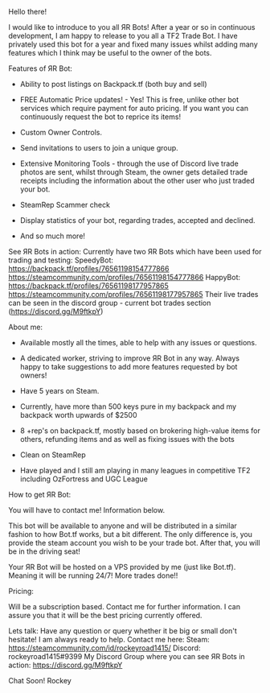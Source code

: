 Hello there!

I would like to introduce to you all ЯR Bots! After a year or so in continuous development, I am happy to release to you all a TF2 Trade Bot. I have privately used this bot for a year and fixed many issues whilst adding many features which I think may be useful to the owner of the bots.

Features of ЯR Bot:

- Ability to post listings on Backpack.tf (both buy and sell)

- FREE Automatic Price updates! - Yes! This is free, unlike other bot services which require payment for auto pricing. If you want you can continuously request the bot to reprice its items!

- Custom Owner Controls.

- Send invitations to users to join a unique group.

- Extensive Monitoring Tools - through the use of Discord live trade photos are sent, whilst through Steam, the owner gets detailed trade receipts including the information about the other user who just traded your bot.

- SteamRep Scammer check

- Display statistics of your bot, regarding trades, accepted and declined.  

- And so much more!

See ЯR Bots in action:
Currently have two ЯR Bots which have been used for trading and testing:
SpeedyBot: https://backpack.tf/profiles/76561198154777866 https://steamcommunity.com/profiles/76561198154777866
HappyBot: https://backpack.tf/profiles/76561198177957865 https://steamcommunity.com/profiles/76561198177957865
Their live trades can be seen in the discord group - current bot trades section (https://discord.gg/M9ftkpY)

About me:

- Available mostly all the times, able to help with any issues or questions. 

- A dedicated worker, striving to improve ЯR Bot in any way. Always happy to take suggestions to add more features requested by bot owners!

- Have 5 years on Steam.

- Currently, have more than 500 keys pure in my backpack and my backpack worth upwards of $2500

- 8 +rep's on backpack.tf, mostly based on brokering high-value items for others, refunding items and as well as fixing issues with the bots

- Clean on SteamRep

- Have played and I still am playing in many leagues in competitive TF2 including OzFortress and UGC League

How to get ЯR Bot:

You will have to contact me! Information below.

This bot will be available to anyone and will be distributed in a similar fashion to how Bot.tf works, but a bit different. The only difference is, you provide the steam account you wish to be your trade bot. After that, you will be in the driving seat!

Your ЯR Bot will be hosted on a VPS provided by me (just like Bot.tf). Meaning it will be running 24/7! More trades done!! 

Pricing:

Will be a subscription based. Contact me for further information. I can assure you that it will be the best pricing currently offered.


Lets talk:
Have any question or query whether it be big or small don't hesitate! I am always ready to help. 
Contact me here:
Steam: https://steamcommunity.com/id/rockeyroad1415/
Discord: rockeyroad1415#9399 
My Discord Group where you can see ЯR Bots in action: https://discord.gg/M9ftkpY

Chat Soon! 
Rockey 
